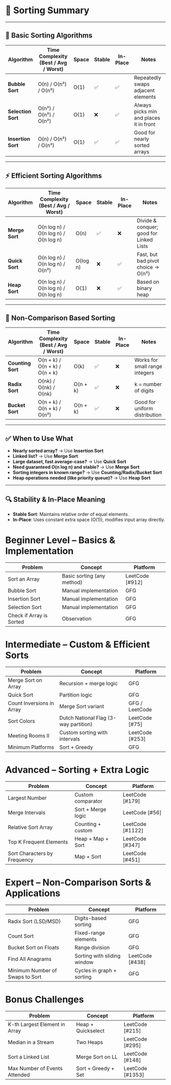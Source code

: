 # 🔢 Sorting Summary

---

## 🔢 **Basic Sorting Algorithms**

| Algorithm         | Time Complexity (Best / Avg / Worst) | Space | Stable | In-Place | Notes                                   |
|------------------|----------------------------------------|--------|--------|----------|-----------------------------------------|
| **Bubble Sort**   | O(n) / O(n²) / O(n²)                  | O(1)   | ✅     | ✅       | Repeatedly swaps adjacent elements      |
| **Selection Sort**| O(n²) / O(n²) / O(n²)                 | O(1)   | ❌     | ✅       | Always picks min and places it in front |
| **Insertion Sort**| O(n) / O(n²) / O(n²)                  | O(1)   | ✅     | ✅       | Good for nearly sorted arrays           |

---

## ⚡ **Efficient Sorting Algorithms**

| Algorithm        | Time Complexity (Best / Avg / Worst) | Space     | Stable | In-Place | Notes                                |
|------------------|----------------------------------------|-----------|--------|----------|--------------------------------------|
| **Merge Sort**    | O(n log n) / O(n log n) / O(n log n)  | O(n)      | ✅     | ❌       | Divide & conquer; good for Linked Lists |
| **Quick Sort**    | O(n log n) / O(n log n) / O(n²)       | O(log n)  | ❌     | ✅       | Fast, but bad pivot choice → O(n²)   |
| **Heap Sort**     | O(n log n) / O(n log n) / O(n log n)  | O(1)      | ❌     | ✅       | Based on binary heap                 |

---

## 🧠 **Non-Comparison Based Sorting**

| Algorithm         | Time Complexity (Best / Avg / Worst) | Space     | Stable | In-Place | Notes                               |
|-------------------|----------------------------------------|-----------|--------|----------|-------------------------------------|
| **Counting Sort**  | O(n + k) / O(n + k) / O(n + k)        | O(k)      | ✅     | ❌       | Works for small range integers      |
| **Radix Sort**     | O(nk) / O(nk) / O(nk)                 | O(n + k)  | ✅     | ❌       | k = number of digits                |
| **Bucket Sort**    | O(n + k) / O(n + k) / O(n²)           | O(n + k)  | ✅     | ❌       | Good for uniform distribution       |

---

## ✅ **When to Use What**

- **Nearly sorted array?** → Use **Insertion Sort**
- **Linked list?** → Use **Merge Sort**
- **Large dataset, fast average-case?** → Use **Quick Sort**
- **Need guaranteed O(n log n) and stable?** → Use **Merge Sort**
- **Sorting integers in known range?** → Use **Counting/Radix/Bucket Sort**
- **Heap operations needed (like priority queue)?** → Use **Heap Sort**

---

## 🔍 Stability & In-Place Meaning

- **Stable Sort**: Maintains relative order of equal elements.
- **In-Place**: Uses constant extra space (O(1)), modifies input array directly.

# Beginner Level – Basics & Implementation
| Problem                  | Concept                    | Platform         |
| ------------------------ | -------------------------- | ---------------- |
| Sort an Array            | Basic sorting (any method) | LeetCode \[#912] |
| Bubble Sort              | Manual implementation      | GFG              |
| Insertion Sort           | Manual implementation      | GFG              |
| Selection Sort           | Manual implementation      | GFG              |
| Check if Array is Sorted | Observation                | GFG              |


# Intermediate – Custom & Efficient Sorts
| Problem                   | Concept                               | Platform         |
| ------------------------- | ------------------------------------- | ---------------- |
| Merge Sort on Array       | Recursion + merge logic               | GFG              |
| Quick Sort                | Partition logic                       | GFG              |
| Count Inversions in Array | Merge Sort variant                    | GFG / LeetCode   |
| Sort Colors               | Dutch National Flag (3-way partition) | LeetCode \[#75]  |
| Meeting Rooms II          | Custom sorting with intervals         | LeetCode \[#253] |
| Minimum Platforms         | Sort + Greedy                         | GFG              |


# Advanced – Sorting + Extra Logic
| Problem                      | Concept            | Platform          |
| ---------------------------- | ------------------ | ----------------- |
| Largest Number               | Custom comparator  | LeetCode \[#179]  |
| Merge Intervals              | Sort + Merge logic | LeetCode \[#56]   |
| Relative Sort Array          | Counting + custom  | LeetCode \[#1122] |
| Top K Frequent Elements      | Heap + Map + Sort  | LeetCode \[#347]  |
| Sort Characters by Frequency | Map + Sort         | LeetCode \[#451]  |


# Expert – Non-Comparison Sorts & Applications
| Problem                         | Concept                     | Platform         |
| ------------------------------- | --------------------------- | ---------------- |
| Radix Sort (LSD/MSD)            | Digits-based sorting        | GFG              |
| Count Sort                      | Fixed-range elements        | GFG              |
| Bucket Sort on Floats           | Range division              | GFG              |
| Find All Anagrams               | Sorting with sliding window | LeetCode \[#438] |
| Minimum Number of Swaps to Sort | Cycles in graph + sorting   | GFG              |


# Bonus Challenges
| Problem                       | Concept             | Platform          |
| ----------------------------- | ------------------- | ----------------- |
| K-th Largest Element in Array | Heap + Quickselect  | LeetCode \[#215]  |
| Median in a Stream            | Two Heaps           | LeetCode \[#295]  |
| Sort a Linked List            | Merge Sort on LL    | LeetCode \[#148]  |
| Max Number of Events Attended | Sort + Greedy + Set | LeetCode \[#1353] |
